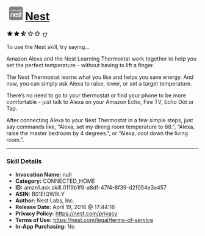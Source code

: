 # &nbsp;<img src="skill_icon" alt="Nest icon" width="36"> [Nest](http://alexa.amazon.com/#skills/amzn1.ask.skill.0119b1f9-a8df-47f4-8f39-d2f054e3a457)
![2.5 stars](../../images/ic_star_black_18dp_1x.png)![2.5 stars](../../images/ic_star_black_18dp_1x.png)![2.5 stars](../../images/ic_star_half_black_18dp_1x.png)![2.5 stars](../../images/ic_star_border_black_18dp_1x.png)![2.5 stars](../../images/ic_star_border_black_18dp_1x.png) 17

To use the Nest skill, try saying...

Amazon Alexa and the Nest Learning Thermostat work together to help you set the perfect temperature - without having to lift a finger. 

The Nest Thermostat learns what you like and helps you save energy. And now, you can simply ask Alexa to raise, lower, or set a target temperature. 

There’s no need to go to your thermostat or find your phone to be more comfortable - just talk to Alexa on your Amazon Echo, Fire TV, Echo Dot or Tap. 

After connecting Alexa to your Nest Thermostat in a few simple steps, just say commands like, “Alexa, set my dining room temperature to 68.”, “Alexa, raise the master bedroom by 4 degrees.”, or “Alexa, cool down the living room.”.

***

### Skill Details

* **Invocation Name:** null
* **Category:** CONNECTED_HOME
* **ID:** amzn1.ask.skill.0119b1f9-a8df-47f4-8f39-d2f054e3a457
* **ASIN:** B01EIQW9LY
* **Author:** Nest Labs, Inc.
* **Release Date:** April 19, 2016 @ 17:44:16
* **Privacy Policy:** https://nest.com/privacy
* **Terms of Use:** https://nest.com/legal/terms-of-service
* **In-App Purchasing:** No
